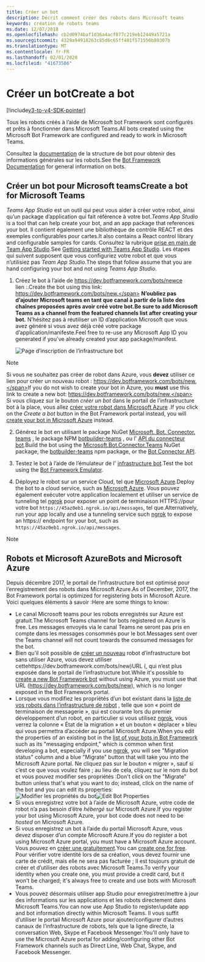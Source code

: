 ```yaml
---
title: Créer un bot
description: Décrit comment créer des robots dans Microsoft teams
keywords: création de robots teams
ms.date: 12/07/2018
ms.openlocfilehash: cb2d0974baf1d36a4acf077c219eb12449a5721a
ms.sourcegitcommit: 4329a94918263c85d6c65ff401f571556b80307b
ms.translationtype: MT
ms.contentlocale: fr-FR
ms.lasthandoff: 02/01/2020
ms.locfileid: "41673586"
---
```

# <a name="create-a-bot"></a><span data-ttu-id="46b75-104">Créer un bot</span><span class="sxs-lookup"><span data-stu-id="46b75-104">Create a bot</span></span>

[!include[v3-to-v4-SDK-pointer](~/includes/v3-to-v4-pointer-bots.md)]

<span data-ttu-id="46b75-105">Tous les robots créés à l’aide de Microsoft bot Framework sont configurés et prêts à fonctionner dans Microsoft Teams.</span><span class="sxs-lookup"><span data-stu-id="46b75-105">All bots created using the Microsoft Bot Framework are configured and ready to work in Microsoft Teams.</span></span>

<span data-ttu-id="46b75-106">Consultez la [documentation](/azure/bot-service/?view=azure-bot-service-3.0) de la structure de bot pour obtenir des informations générales sur les robots.</span><span class="sxs-lookup"><span data-stu-id="46b75-106">See the [Bot Framework Documentation](/azure/bot-service/?view=azure-bot-service-3.0) for general information on bots.</span></span>

## <a name="create-a-bot-for-microsoft-teams"></a><span data-ttu-id="46b75-107">Créer un bot pour Microsoft teams</span><span class="sxs-lookup"><span data-stu-id="46b75-107">Create a bot for Microsoft Teams</span></span>

<span data-ttu-id="46b75-108">*Teams App Studio* est un outil qui peut vous aider à créer votre robot, ainsi qu’un package d’application qui fait référence à votre bot.</span><span class="sxs-lookup"><span data-stu-id="46b75-108">*Teams App Studio* is a tool that can help create your bot, and an app package that references your bot.</span></span> <span data-ttu-id="46b75-109">Il contient également une bibliothèque de contrôle REACT et des exemples configurables pour cartes.</span><span class="sxs-lookup"><span data-stu-id="46b75-109">It also contains a React control library and configurable samples for cards.</span></span> <span data-ttu-id="46b75-110">Consultez la rubrique [prise en main de Team App Studio](~/concepts/build-and-test/app-studio-overview.md).</span><span class="sxs-lookup"><span data-stu-id="46b75-110">See [Getting started with Teams App Studio](~/concepts/build-and-test/app-studio-overview.md).</span></span> <span data-ttu-id="46b75-111">Les étapes qui suivent supposent que vous configuriez votre robot et que vous n’utilisiez pas *Team App Studio*.</span><span class="sxs-lookup"><span data-stu-id="46b75-111">The steps that follow assume that you are hand configuring your bot and not using *Teams App Studio*.</span></span>

1. <span data-ttu-id="46b75-112">Créez le bot à l’aide de https://dev.botframework.com/bots/newce lien :.</span><span class="sxs-lookup"><span data-stu-id="46b75-112">Create the bot using this link: https://dev.botframework.com/bots/new.</span></span> <span data-ttu-id="46b75-113">**N’oubliez pas d’ajouter Microsoft teams en tant que canal à partir de la liste des chaînes proposées après avoir créé votre bot.**</span><span class="sxs-lookup"><span data-stu-id="46b75-113">**Be sure to add Microsoft Teams as a channel from the featured channels list after creating your bot.**</span></span> <span data-ttu-id="46b75-114">N’hésitez pas à réutiliser un ID d’application Microsoft que vous avez généré si vous avez déjà créé votre package d’application/manifeste.</span><span class="sxs-lookup"><span data-stu-id="46b75-114">Feel free to re-use any Microsoft App ID you generated if you've already created your app package/manifest.</span></span>

   ![Page d’inscription de l’infrastructure bot](~/assets/images/bots/bfregister.png)

> [!NOTE]
> <span data-ttu-id="46b75-116">Si vous ne souhaitez pas créer de robot dans Azure, vous **devez** utiliser ce lien pour créer un nouveau robot : https://dev.botframework.com/bots/new.</span><span class="sxs-lookup"><span data-stu-id="46b75-116">If you do not wish to create your bot in Azure, you **must** use this link to create a new bot: https://dev.botframework.com/bots/new.</span></span> <span data-ttu-id="46b75-117">Si vous cliquez sur le bouton *créer un bot* dans le portail de l’infrastructure bot à la place, vous allez [créer votre robot dans Microsoft Azure](#bots-and-microsoft-azure) .</span><span class="sxs-lookup"><span data-stu-id="46b75-117">If you click on the *Create a bot* button in the Bot Framework portal instead, you will [create your bot in Microsoft Azure](#bots-and-microsoft-azure) instead.</span></span>

2. <span data-ttu-id="46b75-118">Générez le bot en utilisant le package NuGet [Microsoft. Bot. Connector. teams](https://www.nuget.org/packages/Microsoft.Bot.Connector.Teams) , le package NPM [botbuilder-teams](https://www.npmjs.com/package/botbuilder-teams) , ou l' [API du connecteur bot](https://docs.microsoft.com/bot-framework/rest-api/bot-framework-rest-connector-api-reference).</span><span class="sxs-lookup"><span data-stu-id="46b75-118">Build the bot using the [Microsoft.Bot.Connector.Teams](https://www.nuget.org/packages/Microsoft.Bot.Connector.Teams) NuGet package, the [botbuilder-teams](https://www.npmjs.com/package/botbuilder-teams) npm package, or the [Bot Connector API](https://docs.microsoft.com/bot-framework/rest-api/bot-framework-rest-connector-api-reference).</span></span>

3. <span data-ttu-id="46b75-119">Testez le bot à l’aide de l’émulateur de l' [infrastructure bot](https://docs.microsoft.com/bot-framework/debug-bots-emulator).</span><span class="sxs-lookup"><span data-stu-id="46b75-119">Test the bot using the [Bot Framework Emulator](https://docs.microsoft.com/bot-framework/debug-bots-emulator).</span></span>

4. <span data-ttu-id="46b75-120">Déployez le robot sur un service Cloud, tel que [Microsoft Azure](https://azure.microsoft.com/).</span><span class="sxs-lookup"><span data-stu-id="46b75-120">Deploy the bot to a cloud service, such as [Microsoft Azure](https://azure.microsoft.com/).</span></span> <span data-ttu-id="46b75-121">Vous pouvez également exécuter votre application localement et utiliser un service de tunneling tel [ngrok](https://ngrok.com) pour exposer un point de terminaison HTTPS://pour votre bot `https://45az0eb1.ngrok.io/api/messages`, tel que.</span><span class="sxs-lookup"><span data-stu-id="46b75-121">Alternatively, run your app locally and use a tunneling service such [ngrok](https://ngrok.com) to expose an https:// endpoint for your bot, such as `https://45az0eb1.ngrok.io/api/messages`.</span></span>

> [!NOTE]
> ## <a name="bots-and-microsoft-azure"></a><span data-ttu-id="46b75-122">Robots et Microsoft Azure</span><span class="sxs-lookup"><span data-stu-id="46b75-122">Bots and Microsoft Azure</span></span>
> <span data-ttu-id="46b75-123">Depuis décembre 2017, le portail de l’infrastructure bot est optimisé pour l’enregistrement des robots dans Microsoft Azure.</span><span class="sxs-lookup"><span data-stu-id="46b75-123">As of December, 2017, the Bot Framework portal is optimized for registering bots in Microsoft Azure.</span></span> <span data-ttu-id="46b75-124">Voici quelques éléments à savoir :</span><span class="sxs-lookup"><span data-stu-id="46b75-124">Here are some things to know:</span></span>
>
> * <span data-ttu-id="46b75-125">Le canal Microsoft teams pour les robots enregistrés sur Azure est gratuit.</span><span class="sxs-lookup"><span data-stu-id="46b75-125">The Microsoft Teams channel for bots registered on Azure is free.</span></span> <span data-ttu-id="46b75-126">Les messages envoyés via le canal Teams ne seront pas pris en compte dans les messages consommés pour le bot.</span><span class="sxs-lookup"><span data-stu-id="46b75-126">Messages sent over the Teams channel will not count towards the consumed messages for the bot.</span></span>
> * <span data-ttu-id="46b75-127">Bien qu’il soit possible de [créer un nouveau](https://dev.botframework.com/bots/new) robot d’infrastructure bot sans utiliser Azure, vous devez utiliser cettehttps://dev.botframework.com/bots/new)URL (, qui n’est plus exposée dans le portail de l’infrastructure bot.</span><span class="sxs-lookup"><span data-stu-id="46b75-127">While it's possible to [create a new Bot Framework bot](https://dev.botframework.com/bots/new) without using Azure, you must use that URL (https://dev.botframework.com/bots/new), which is no longer exposed in the Bot Framework portal.</span></span>
> * <span data-ttu-id="46b75-128">Lorsque vous modifiez les propriétés d’un bot existant dans la [liste de vos robots dans l’infrastructure de robot](https://dev.botframework.com/bots) , telle que son « point de terminaison de messagerie », qui est courante lors du premier développement d’un robot, en particulier si vous utilisez [ngrok](https://ngrok.com), vous verrez la colonne « État de la migration » et un bouton « déplacer » bleu qui vous permettra d’accéder au portail Microsoft Azure.</span><span class="sxs-lookup"><span data-stu-id="46b75-128">When you edit the properties of an existing bot in the [list of your bots in Bot Framework](https://dev.botframework.com/bots) such as its "messaging endpoint," which is common when first developing a bot, especially if you use [ngrok](https://ngrok.com), you will see "Migration status" column and a blue "Migrate" button that will take you into the Microsoft Azure portal.</span></span> <span data-ttu-id="46b75-129">Ne cliquez pas sur le bouton « migrer », sauf si c’est ce que vous voulez faire ; au lieu de cela, cliquez sur le nom du bot et vous pouvez modifier ses propriétés :</span><span class="sxs-lookup"><span data-stu-id="46b75-129">Don't click on the "Migrate" button unless that's what you want to do; instead, click on the name of the bot and you can edit its properties:</span></span></br>
   <span data-ttu-id="46b75-130">![Modifier les propriétés du bot](~/assets/images/bots/bf-migrate-bot-to-azure.png)</span><span class="sxs-lookup"><span data-stu-id="46b75-130">![Edit Bot Properties](~/assets/images/bots/bf-migrate-bot-to-azure.png)</span></span>
> * <span data-ttu-id="46b75-131">Si vous enregistrez votre bot à l’aide de Microsoft Azure, votre code de robot n’a pas besoin d’être *hébergé* sur Microsoft Azure.</span><span class="sxs-lookup"><span data-stu-id="46b75-131">If you register your bot using Microsoft Azure, your bot code does not need to be *hosted* on Microsoft Azure.</span></span>
> * <span data-ttu-id="46b75-132">Si vous enregistrez un bot à l’aide du portail Microsoft Azure, vous devez disposer d’un compte Microsoft Azure.</span><span class="sxs-lookup"><span data-stu-id="46b75-132">If you do register a bot using Microsoft Azure portal, you must have a Microsoft Azure account.</span></span> <span data-ttu-id="46b75-133">Vous pouvez en [créer une gratuitement](https://azure.microsoft.com/free/).</span><span class="sxs-lookup"><span data-stu-id="46b75-133">You can [create one for free](https://azure.microsoft.com/free/).</span></span> <span data-ttu-id="46b75-134">Pour vérifier votre identité lors de sa création, vous devez fournir une carte de crédit, mais elle ne sera pas facturée ; Il est toujours gratuit de créer et d’utiliser des robots avec Microsoft Teams.</span><span class="sxs-lookup"><span data-stu-id="46b75-134">To verify your identity when you create one, you must provide a credit card, but it won't be charged; it's always free to create and use bots with Microsoft Teams.</span></span>
> * <span data-ttu-id="46b75-135">Vous pouvez désormais utiliser app Studio pour enregistrer/mettre à jour des informations sur les applications et les robots directement dans Microsoft Teams.</span><span class="sxs-lookup"><span data-stu-id="46b75-135">You can now use App Studio to register/update app and bot information directly within Microsoft Teams.</span></span> <span data-ttu-id="46b75-136">Il vous suffit d’utiliser le portail Microsoft Azure pour ajouter/configurer d’autres canaux de l’infrastructure de robots, tels que la ligne directe, la conversation Web, Skype et Facebook Messenger.</span><span class="sxs-lookup"><span data-stu-id="46b75-136">You'll only have to use the Microsoft Azure portal for adding/configuring other Bot Framework channels such as Direct Line, Web Chat, Skype, and Facebook Messenger.</span></span>
